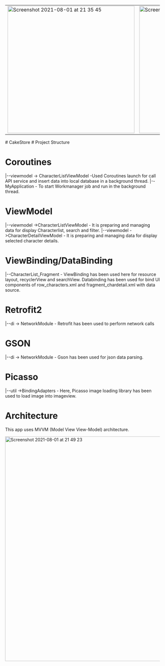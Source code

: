

<table>
  <tr>
<td> <img width="413" alt="Screenshot 2021-08-01 at 21 35 45" src="https://user-images.githubusercontent.com/26028054/127784921-f8603da2-a1b6-48d7-a028-0e848db67982.png">
    </td>
   <td> <img width="413" alt="Screenshot 2021-08-01 at 21 35 56" src="https://user-images.githubusercontent.com/26028054/127784905-e27ac86b-bfec-49ca-8e61-869b0d509625.png">
   </td>
    <td> <img width="358" alt="Screenshot 2021-08-01 at 22 11 51" src="https://user-images.githubusercontent.com/26028054/127785469-ce306d3b-aa41-45a6-967f-8b67601f3086.png">
    </td>
    <td> <img width="413" alt="Screenshot 2021-08-01 at 22 11 11" src="https://user-images.githubusercontent.com/26028054/127785460-c2b14820-7fc8-4317-897f-5cc99a4588c9.png">
    </td>
    </tr>
 </table>
# CakeStore
# Project Structure

# Coroutines

|--viewmodel -> CharacterListViewModel -Used Coroutines launch for call API service and insert data into local database in a background thread.
|--MyApplication - To start Workmanager job and run in the background thread.

# ViewModel

|--viewmodel ->CharacterListViewModel - It is preparing and managing data for display Characterlist, search and filter.
|--viewmodel ->CharacterDetailViewModel - It is preparing and managing data for display selected character details.

# ViewBinding/DataBinding

|--CharacterList_Fragment - ViewBinding has been used here for resource layout, recyclerView and searchView.
Databinding has been used for bind UI components of row_characters.xml and fragment_chardetail.xml with data source.

# Retrofit2

|--di -> NetworkModule - Retrofit has been used to perform network calls
# GSON

|--di -> NetworkModule - Gson has been used for json data parsing.

# Picasso

|--util ->BindingAdapters - Here, Picasso image loading library has been used to load image into imageview.

# Architecture

This app uses MVVM (Model View View-Model) architecture.

<img width="730" alt="Screenshot 2021-08-01 at 21 49 23" src="https://user-images.githubusercontent.com/26028054/127784943-07325af2-e5ff-4637-b093-7bf4781f7a30.png">

